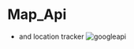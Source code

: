 
# Map_Api
* and location tracker
![googleapi](https://user-images.githubusercontent.com/71884601/117970755-c049a080-b348-11eb-90cd-08b41e215d1d.PNG)
